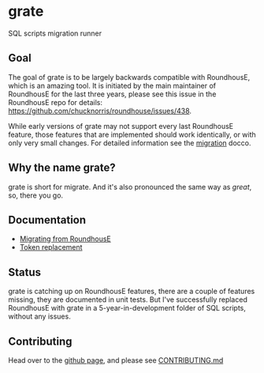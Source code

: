 # grate
SQL scripts migration runner 

## Goal

The goal of grate is to be largely backwards compatible with RoundhousE, which is an amazing tool. It is initiated by the main
maintainer of RoundhousE for the last three years, please see this issue in the RoundhousE repo for details: https://github.com/chucknorris/roundhouse/issues/438.

While early versions of grate may not support every last RoundhousE feature, those features that are implemented should work identically, or with only very small changes.  For detailed information see the [migration](MigratingFromRoundhousE) docco.

## Why the name grate?

grate is short for migrate. And it's also pronounced the same way as _great_, so, there you go. 

## Documentation
* [Migrating from RoundhousE](migrating-from-roundhouse) 
* [Token replacement](token-replacement) 

## Status

grate is catching up on RoundhousE features, there are a couple of features missing, they are documented in unit tests. But I've successfully replaced 
RoundhousE with grate in a 5-year-in-development folder of SQL scripts, without any issues. 

## Contributing

Head over to the [github page](https://github.com/erikbra/grate), and please see [CONTRIBUTING.md](https://github.com/erikbra/grate/blob/main/CONTRIBUTING.md)
